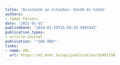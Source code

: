 ```yaml
---
title: 'Bizalmunk az oltásban: bűnök és hibák'
authors:
- Tamás Ferenci
date: '2021-01-01'
publishDate: '2024-01-29T15:58:19.948534Z'
publication_types:
- article-journal
publication: '*168 ÓRA*'
links:
- name: URL
  url: https://m2.mtmt.hu/api/publication/32491158
---
```

